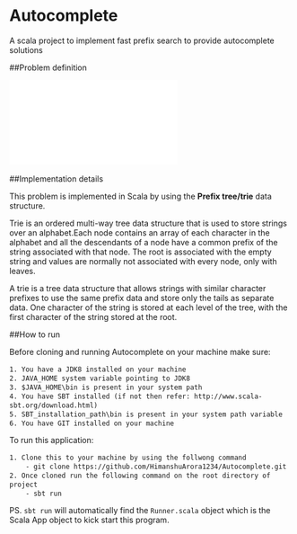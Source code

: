 # Autocomplete
A scala project to implement fast prefix search to provide autocomplete solutions 

##Problem definition 

![Autocomplete problem](ex004-autocomplete.pdf)

##Implementation details

This problem is implemented in Scala by using the **Prefix tree/trie** data structure.

Trie  is  an  ordered  multi-way tree  data  structure  that  is  used  to  store strings over an alphabet.Each  node  contains  an  array  of each character in the alphabet and all the descendants of a node have a common prefix of the string associated with that node. The root is associated with the empty string and values are normally not associated with every node, only with leaves.

A trie is a tree data structure that allows strings  with similar character prefixes to use the same prefix data and store only the tails as  separate data. One character of the string  is stored at each level of the tree, with the first character of the string stored at the root.

##How to run

Before cloning and running Autocomplete on your machine make sure:

    1. You have a JDK8 installed on your machine
    2. JAVA_HOME system variable pointing to JDK8
    3. $JAVA_HOME\bin is present in your system path
    4. You have SBT installed (if not then refer: http://www.scala-sbt.org/download.html)
    5. SBT_installation_path\bin is present in your system path variable
    6. You have GIT installed on your machine

To run this application:

    1. Clone this to your machine by using the follwong command
        - git clone https://github.com/HimanshuArora1234/Autocomplete.git
    2. Once cloned run the following command on the root directory of project
        - sbt run 
          
PS. `sbt run` will automatically find the `Runner.scala` object which is the Scala App object to kick start this program.
